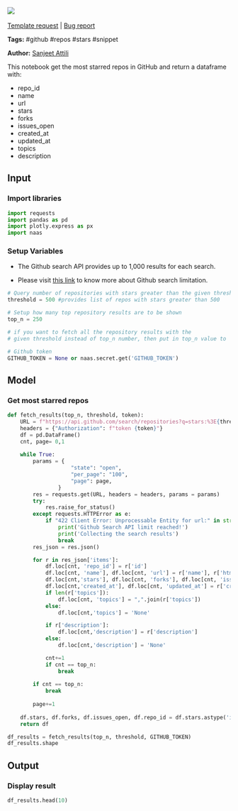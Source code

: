 <a href="https://app.naas.ai/user-redirect/naas/downloader?url=https://raw.githubusercontent.com/jupyter-naas/awesome-notebooks/master/GitHub/GitHub_Get_most_starred_repos.ipynb" target="_parent"><img src="https://naasai-public.s3.eu-west-3.amazonaws.com/open_in_naas.svg"/></a><br><br><a href="https://github.com/jupyter-naas/awesome-notebooks/issues/new?assignees=&labels=&template=template-request.md&title=Tool+-+Action+of+the+notebook+">Template request</a> | <a href="https://github.com/jupyter-naas/awesome-notebooks/issues/new?assignees=&labels=bug&template=bug_report.md&title=GitHub+-+Get+most+starred+repos:+Error+short+description">Bug report</a>

**Tags:** #github #repos #stars #snippet

**Author:** [Sanjeet Attili](https://www.linkedin.com/in/sanjeet-attili-760bab190)

This notebook get the most starred repos in GitHub and return a dataframe with:
- repo_id
- name
- url
- stars
- forks
- issues_open
- created_at
- updated_at
- topics
- description

## Input

### Import libraries


```python
import requests
import pandas as pd
import plotly.express as px
import naas
```

### Setup Variables

* The Github search API provides up to 1,000 results for each search.

* Please visit [this link](https://docs.github.com/en/rest/search#about-the-search-api) to know more about Github search limitation.


```python
# Query number of repositories with stars greater than the given threshold
threshold = 500 #provides list of repos with stars greater than 500

# Setup how many top repository results are to be shown
top_n = 250

# if you want to fetch all the repository results with the
# given threshold instead of top_n number, then put in top_n value to 'all'

# Github token
GITHUB_TOKEN = None or naas.secret.get('GITHUB_TOKEN')
```

## Model

### Get most starred repos


```python
def fetch_results(top_n, threshold, token):
    URL = f"https://api.github.com/search/repositories?q=stars:%3E{threshold}&sort=stars"
    headers = {"Authorization": f"token {token}"}
    df = pd.DataFrame()
    cnt, page= 0,1
    
    while True:
        params = {
                    "state": "open",
                    "per_page": "100",
                    "page": page,
                }
        res = requests.get(URL, headers = headers, params = params)
        try:
            res.raise_for_status()
        except requests.HTTPError as e:
            if "422 Client Error: Unprocessable Entity for url:" in str(e):
                print('Github Search API limit reached!')
                print('Collecting the search results')
                break
        res_json = res.json()

        for r in res_json['items']:
            df.loc[cnt, 'repo_id'] = r['id']
            df.loc[cnt, 'name'], df.loc[cnt, 'url'] = r['name'], r['html_url']
            df.loc[cnt,'stars'], df.loc[cnt, 'forks'], df.loc[cnt, 'issues_open'] = r['watchers'], r['forks'], r['open_issues']
            df.loc[cnt,'created_at'], df.loc[cnt, 'updated_at'] = r['created_at'], r['updated_at']
            if len(r['topics']):
                df.loc[cnt, 'topics'] = ",".join(r['topics'])
            else:
                df.loc[cnt,'topics'] = 'None'

            if r['description']:
                df.loc[cnt,'description'] = r['description']
            else:
                df.loc[cnt,'description'] = 'None'

            cnt+=1
            if cnt == top_n:
                break
        
        if cnt == top_n:
            break
        
        page+=1
        
    df.stars, df.forks, df.issues_open, df.repo_id = df.stars.astype('int'), df.forks.astype('int'), df.issues_open.astype('int'), df.repo_id.astype('int')
    return df

df_results = fetch_results(top_n, threshold, GITHUB_TOKEN)
df_results.shape
```

## Output

### Display result


```python
df_results.head(10)
```
